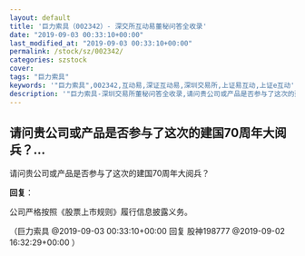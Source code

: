 ```yaml
---
layout: default
title: '巨力索具（002342）- 深交所互动易董秘问答全收录'
date: "2019-09-03 00:33:10+00:00"
last_modified_at: "2019-09-03 00:33:10+00:00"
permalink: /stock/sz/002342/
categories: szstock
cover: 
tags: "巨力索具"
keywords: '"巨力索具",002342,互动易,深证互动易,深圳交易所,上证易互动,上证e互动'
description: '"巨力索具-深圳交易所董秘问答全收录,请问贵公司或产品是否参与了这次的建国70周年大阅兵？"'
---
```


## 请问贵公司或产品是否参与了这次的建国70周年大阅兵？...

请问贵公司或产品是否参与了这次的建国70周年大阅兵？

**回复**：

公司严格按照《股票上市规则》履行信息披露义务。 

（巨力索具  @2019-09-03 00:33:10+00:00 回复 股神198777  @2019-09-02 16:32:29+00:00 ）

